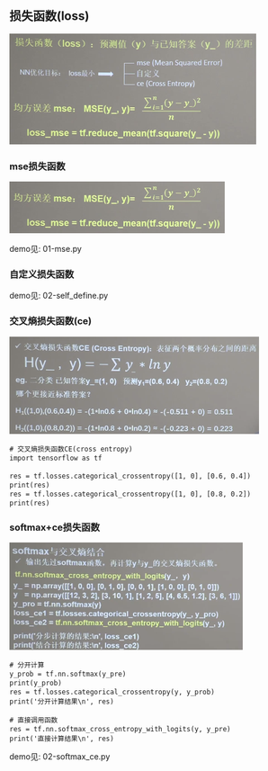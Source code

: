 
## 损失函数(loss)

![img.png](../imgs/loss/img.png)

### mse损失函数
![img.png](../imgs/loss/mse.png)

demo见: 01-mse.py

### 自定义损失函数
demo见: 02-self_define.py


### 交叉熵损失函数(ce)
![img.png](../imgs/loss/ce.png)
```
# 交叉熵损失函数CE(cross entropy)
import tensorflow as tf

res = tf.losses.categorical_crossentropy([1, 0], [0.6, 0.4])
print(res)
res = tf.losses.categorical_crossentropy([1, 0], [0.8, 0.2])
print(res)
```

### softmax+ce损失函数
![img.png](../imgs/loss/softmax_ce.png)
```
# 分开计算
y_prob = tf.nn.softmax(y_pre)
print(y_prob)
res = tf.losses.categorical_crossentropy(y, y_prob)
print('分开计算结果\n', res)

# 直接调用函数
res = tf.nn.softmax_cross_entropy_with_logits(y, y_pre)
print('直接计算结果\n', res)
```
demo见: 02-softmax_ce.py
